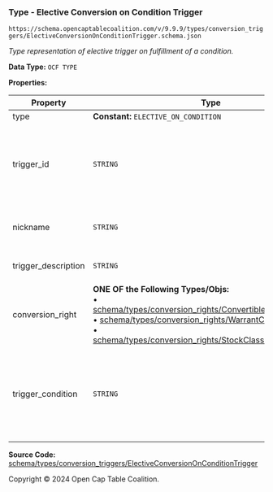 ### Type - Elective Conversion on Condition Trigger

`https://schema.opencaptablecoalition.com/v/9.9.9/types/conversion_triggers/ElectiveConversionOnConditionTrigger.schema.json`

_Type representation of elective trigger on fulfillment of a condition._

**Data Type:** `OCF TYPE`

**Properties:**

| Property            | Type                                                                                                                                                                                                                                                                                                                                                                                                        | Description                                                                                                                                                         | Required   |
| ------------------- | ----------------------------------------------------------------------------------------------------------------------------------------------------------------------------------------------------------------------------------------------------------------------------------------------------------------------------------------------------------------------------------------------------------- | ------------------------------------------------------------------------------------------------------------------------------------------------------------------- | ---------- |
| type                | **Constant:** `ELECTIVE_ON_CONDITION`                                                                                                                                                                                                                                                                                                                                                                       | Scalar Constant                                                                                                                                                     | `REQUIRED` |
| trigger_id          | `STRING`                                                                                                                                                                                                                                                                                                                                                                                                    | Id for this conversion trigger, unique within list of ConversionTriggers in parent convertible issuance's `conversion_triggers` field.                              | `REQUIRED` |
| nickname            | `STRING`                                                                                                                                                                                                                                                                                                                                                                                                    | Human-friendly nickname to describe the conversion right                                                                                                            | -          |
| trigger_description | `STRING`                                                                                                                                                                                                                                                                                                                                                                                                    | Long-form description of the trigger                                                                                                                                | -          |
| conversion_right    | **ONE OF the Following Types/Objs:**</br>&bull; [schema/types/conversion_rights/ConvertibleConversionRight](../conversion_rights/ConvertibleConversionRight.md)</br>&bull; [schema/types/conversion_rights/WarrantConversionRight](../conversion_rights/WarrantConversionRight.md)</br>&bull; [schema/types/conversion_rights/StockClassConversionRight](../conversion_rights/StockClassConversionRight.md) | When the conditions of the trigger are met, how does the convertible convert?                                                                                       | `REQUIRED` |
| trigger_condition   | `STRING`                                                                                                                                                                                                                                                                                                                                                                                                    | Legal language describing what conditions must be satisfied for the conversion to take place (ideally, this should be excerpted from the instrument where possible) | `REQUIRED` |

**Source Code:** [schema/types/conversion_triggers/ElectiveConversionOnConditionTrigger](../../../../../schema/types/conversion_triggers/ElectiveConversionOnConditionTrigger.schema.json)

Copyright © 2024 Open Cap Table Coalition.
